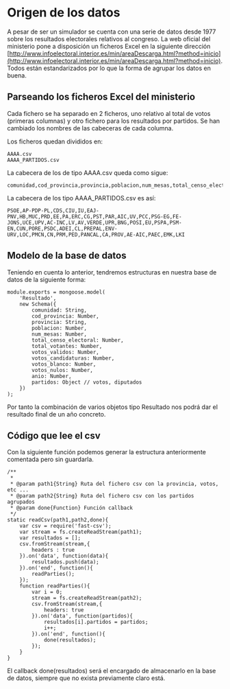 # Origen de los datos #

A pesar de ser un simulador se cuenta con una serie de datos desde 1977 sobre los
resultados electorales relativos al congreso. La web oficial del ministerio pone a disposición
un ficheros Excel en la siguiente dirección [http://www.infoelectoral.interior.es/min/areaDescarga.html?method=inicio](http://www.infoelectoral.interior.es/min/areaDescarga.html?method=inicio). Todos están estandarizados por lo que la 
forma de agrupar los datos en buena.

## Parseando los ficheros Excel del ministerio ##

Cada fichero se ha separado en 2 ficheros, uno relativo al total de votos (primeras columnas) y otro fichero
para los resultados por partidos. Se han cambiado los nombres de las cabeceras de cada columna.

Los ficheros quedan divididos en:

	AAAA.csv
	AAAA_PARTIDOS.csv

La cabecera de los de tipo AAAA.csv queda como sigue:

	comunidad,cod_provincia,provincia,poblacion,num_mesas,total_censo_electoral,total_votantes,votos_validos,votos_candidaturas,votos_blanco,votos_nulos,anio

La cabecera de los tipo AAAA_PARTIDOS.csv es así:

	PSOE,AP-PDP-PL,CDS,CIU,IU,EAJ-PNV,HB,MUC,PRD,EE,PA,ERC,CG,PST,PAR,AIC,UV,PCC,PSG-EG,FE-JONS,UCE,UPV,AC-INC,LV,AV,VERDE,UPR,BNG,POSI,EU,PSPA,PSM-EN,CUN,PORE,PSDC,ADEI,CL,PREPAL,ENV-URV,LOC,PMCN,CN,PRM,PED,PANCAL,CA,PROV,AE-AIC,PAEC,EMK,LKI

## Modelo de la base de datos ##

Teniendo en cuenta lo anterior, tendremos estructuras en nuestra base de datos de la siguiente forma:

	module.exports = mongoose.model(
	    'Resultado',
	    new Schema({
	        comunidad: String,
	        cod_provincia: Number,
	        provincia: String,
	        poblacion: Number,
	        num_mesas: Number,
	        total_censo_electoral: Number,
	        total_votantes: Number,
	        votos_validos: Number,
	        votos_candidaturas: Number,
	        votos_blanco: Number,
	        votos_nulos: Number,
	        anio: Number,
	        partidos: Object // votos, diputados
	    })
	);

Por tanto la combinación de varios objetos tipo Resultado nos podrá dar el resultado final de un año concreto.

## Código que lee el csv  ##

Con la siguiente función podemos generar la estructura anteriormente comentada pero sin guardarla.

	/**
	 *
	 * @param path1{String} Ruta del fichero csv con la provincia, votos, etc ...
	 * @param path2{String} Ruta del fichero csv con los partidos agrupados
	 * @param done{Function} Función callback
	 */
	static readCsv(path1,path2,done){
	    var csv = require('fast-csv');
	    var stream = fs.createReadStream(path1);
	    var resultados = [];
	    csv.fromStream(stream,{
	        headers : true
	    }).on('data', function(data){
	        resultados.push(data);
	    }).on('end', function(){
	        readParties();
	    });
	    function readParties(){
	        var i = 0;
	        stream = fs.createReadStream(path2);
	        csv.fromStream(stream,{
	            headers: true
	        }).on('data', function(partidos){
	            resultados[i].partidos = partidos;
	            i++;
	        }).on('end', function(){
	            done(resultados);
	        });
	    }
	}

El callback done(resultados) será el encargado de almacenarlo en la base de datos, siempre que no exista
previamente claro está.